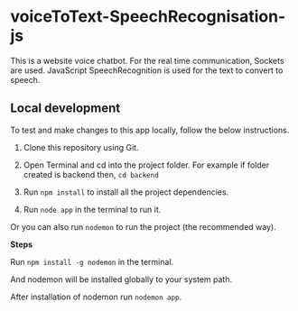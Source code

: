 # voiceToText-SpeechRecognisation-js
This is a website voice chatbot. For the real time communication, Sockets are used. JavaScript SpeechRecognition is used for the text to convert to speech.

## Local development
To test and make changes to this app locally, follow the below instructions.

1. Clone this repository using Git.

2. Open Terminal and cd into the project folder. For example if folder created is backend then, ```cd backend```

3. Run ```npm install``` to install all the project dependencies.

4. Run ```node app``` in the terminal to run it.

Or you can also run ```nodemon``` to run the project (the recommended way).

**Steps**

Run ```npm install -g nodemon``` in the terminal.

And nodemon will be installed globally to your system path.

After installation of nodemon run ```nodemon app```.
